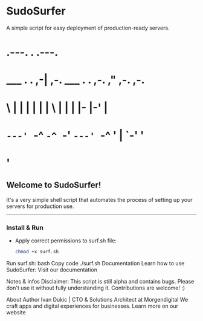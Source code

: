 # SudoSurfer
A simple script for easy deployment of production-ready servers.

# .---.       .     .---.                    
# \___  . . ,-| ,-. \___  . . ,-. ," ,-. ,-.
#      \ | | | | | |     \ | | |   |- |-' |  
#  `---' `-^ `-^ `-' `---' `-^ '   |  `-' '  
#                                  '          

## Welcome to SudoSurfer!
It's a very simple shell script that automates the process of setting up your servers for production use. 

---

### Install & Run
- Apply correct permissions to surf.sh file:
  ```bash
  chmod +x surf.sh
Run surf.sh:
bash
Copy code
./surf.sh
Documentation
Learn how to use SudoSurfer:
Visit our documentation

Notes & Infos
Disclaimer:
This script is still alpha and contains bugs.
Please don't use it without fully understanding it.
Contributions are welcome! :)

About Author
Ivan Dukic | CTO & Solutions Architect at Morgendigital
We craft apps and digital experiences for businesses.
Learn more on our website

